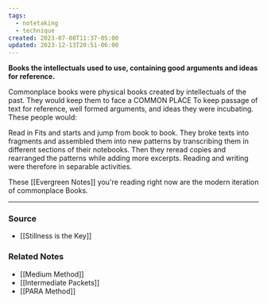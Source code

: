```yaml
---
tags:
  - notetaking
  - technique
created: 2023-07-08T11:37-05:00
updated: 2023-12-13T20:51-06:00
---
```

**Books the intellectuals used to use, containing good arguments and ideas for reference.**

Commonplace books were physical books created by intellectuals of the past. They would keep them to face a COMMON PLACE To keep passage of text for reference, well formed arguments, and ideas they were incubating. These people would:

Read in Fits and starts and jump from book to book. They broke texts into fragments and assembled them into new patterns by transcribing them in different sections of their notebooks. Then they reread copies and rearranged the patterns while adding more excerpts. Reading and writing were therefore in separable activities.

These [[Evergreen Notes]] you're reading right now are the modern iteration of commonplace Books.

---

### Source
- [[Stillness is the Key]]

### Related Notes
- [[Medium Method]]
- [[Intermediate Packets]]
- [[PARA Method]]